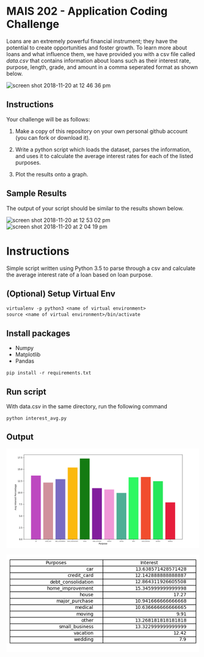 # MAIS 202 - Application Coding Challenge

Loans are an extremely powerful financial instrument; they have the potential to create opportunities and foster growth. To learn more about loans and what influence them, we have provided you with a csv file called *data.csv* that contains information about loans such as their interest rate, purpose, length, grade, and amount in a comma seperated format as shown below.

<img width="645" alt="screen shot 2018-11-20 at 12 46 36 pm" src="https://user-images.githubusercontent.com/10730760/48796196-fc966b80-eccc-11e8-838e-720310b743c3.png">

## Instructions

Your challenge will be as follows:

1. Make a copy of this repository on your own personal github account (you can fork or download it). 

2. Write a python script which loads the dataset, parses the information, and uses it to calculate the average interest rates for each of the listed purposes. 

3. Plot the results onto a graph.

## Sample Results

The output of your script should be similar to the results shown below. 

<div style="display=block;">

<img width="200" alt="screen shot 2018-11-20 at 12 53 02 pm" src="https://user-images.githubusercontent.com/17223266/50552772-788ab880-0c68-11e9-81d1-9441d1cc858a.png" style="float=left;">

<img width="500" alt="screen shot 2018-11-20 at 2 04 19 pm" src="https://user-images.githubusercontent.com/10730760/48796324-4717e800-eccd-11e8-9b14-a479928905f3.png" style="float=left;">

</div>

# Instructions
Simple script written using Python 3.5 to parse through a csv and calculate the average interest rate of a loan based on loan purpose.

## (Optional) Setup Virtual Env
```
virtualenv -p python3 <name of virtual environment>
source <name of virtual environment>/bin/activate
```

## Install packages
* Numpy
* Matplotlib
* Pandas
```
pip install -r requirements.txt
```

## Run script
With data.csv in the same directory, run the following command
```
python interest_avg.py
```

## Output
![Graph](./readme_img/graph.png)

![Table](./readme_img/table.png)


